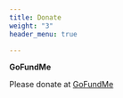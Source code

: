 ```yaml
---
title: Donate
weight: "3"
header_menu: true

---
```


**GoFundMe**

Please donate at [GoFundMe](https://www.gofundme.com/f/2022-portland-homowo-twins-festival)
